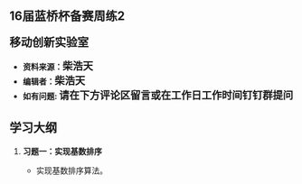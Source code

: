 ## 16届蓝桥杯备赛周练2
**<span style="font-size: 20px;">移动创新实验室</span>**
- **资料来源：<span style="font-size: 18px;">柴浩天</span>**
- **编辑者：<span style="font-size: 18px;">柴浩天</span>**
- **如有问题: <span style="font-size: 18px;">请在下方评论区留言或在工作日工作时间钉钉群提问</span>**

## 学习大纲
1. **习题一：实现基数排序**
   - 实现基数排序算法。


   <VisitorPanel />